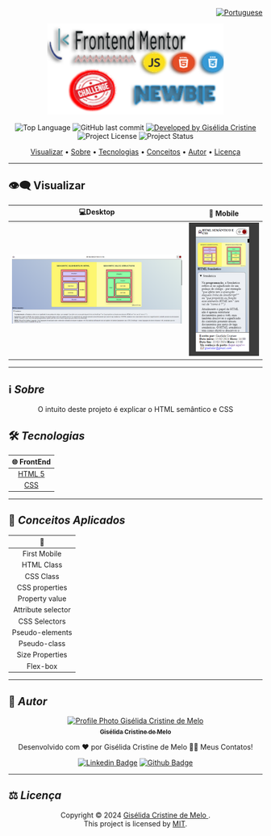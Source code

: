 <div align="right">


</div>

<div align="right">
  
  [![Portuguese](https://cdn-icons-png.flaticon.com/32/3022/3022546.png)](README.md)

</div>

<p align="center">
  <img alt="front-end-mentor-newbie" src=".github/front-end-mentor-newbie.png" width="350px" height="180px"/>
</p>

<p align="center"> 
  <img alt="Top Language" src="https://img.shields.io/github/languages/top/giselida/blog-preview?color=3498db&style=for-the-badge">
  <img alt="GitHub last commit" src="https://img.shields.io/github/last-commit/giselida/blog-preview?color=3498db&style=for-the-badge&label=Ultimo%20Commit">   
  <a href="https://github.com/giselida">
    <img alt="Developed by Gisélida Cristine" src="https://img.shields.io/badge/Developer-Gisélida Cristine de Melo-%3498db?color=3498db&style=for-the-badge&label=Desenvolvedor">
  </a>  
  <img alt="Project License" src="https://img.shields.io/apm/l/vim-mode?style=for-the-badge&label=licen%C3%A7a"/>   
   <img alt="Project Status" src="https://img.shields.io/badge/Concluído-%3498db?color=3498db&style=for-the-badge&label=Status">   
</p>

<p align="center">
 <a href="#eye_speech_bubble-visualizar">Visualizar</a> •
 <a href="#information_source-sobre">Sobre</a> •
 <a href="#hammer_and_wrench-tecnologias">Tecnologias</a> • 
 <a href="#brain-conceitos-aplicados">Conceitos</a> •
 <a href="#girl-autor">Autor</a> •
 <a href="#balance_scale-licença">Licença</a>
</p>

---

## :eye_speech_bubble: **Visualizar**

<div align="center">



|                            :computer:Desktop                             |                              :iphone: Mobile                               |
| :----------------------------------------------------------------------: | :------------------------------------------------------------------------: |
| <kbd><img src=".github/html-page.png" alt="Tablet"/></kbd> | <kbd><img src=".github/html-mobile-page.png" alt="Mobile"/></kbd> |

</div>
  
---

## :information_source: _Sobre_

<div align="center">

O intuito deste projeto é explicar o HTML semântico e CSS

</div>

## :hammer_and_wrench: _Tecnologias_

<div align="center">

|         :globe_with_meridians: FrontEnd          |
| :----------------------------------------------: |
|    [HTML 5](https://www.w3schools.com/html/)     |
| [CSS](https://www.w3schools.com/css/default.asp) |

</div>

---

## :brain: _Conceitos Aplicados_

<div align="center">

| :page_facing_up: |
| :--------------: |
|   First Mobile    |
|    HTML Class    |
|    CSS Class     |
|    CSS properties     |
|    Property value    |
|    Attribute selector    |
|    CSS Selectors    |
| Pseudo-elements  |
| Pseudo-class  |
| Size Properties  |
|     Flex-box     |

</div>

---

## :girl: _Autor_

<div align="center">

<a href="https://github.com/giselida">
 <img src="https://avatars.githubusercontent.com/u/121522235?s=400&u=9617fb4d837987d46405673bbe32605346717d5a&v=4"  width="100px;" alt="Profile Photo Gisélida Cristine de Melo"/>
 <br/>
 <sub><b>Gisélida Cristine de Melo</b></sub>
</a>

Desenvolvido com ❤️ por Gisélida Cristine de Melo 👋🏽 Meus Contatos!

[![Linkedin Badge](https://img.shields.io/badge/-Gisélida_Cristine-blue?style=flat-square&logo=Linkedin&logoColor=white)](https://www.linkedin.com/in/giselida-cristine/)
[![Github Badge](https://img.shields.io/badge/-Gisélida_Cristine-000?style=flat-square&logo=Github&logoColor=white)](https://github.com/giselida)

</div>

---

## :balance_scale: _Licença_

<div align="center">

Copyright ©️ 2024 [Gisélida Cristine de Melo ](https://github.com/giselida).<br />
This project is licensed by [MIT](./LICENSE).

</div>
